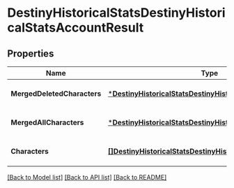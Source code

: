 # DestinyHistoricalStatsDestinyHistoricalStatsAccountResult

## Properties
Name | Type | Description | Notes
------------ | ------------- | ------------- | -------------
**MergedDeletedCharacters** | [***DestinyHistoricalStatsDestinyHistoricalStatsWithMerged**](Destiny.HistoricalStats.DestinyHistoricalStatsWithMerged.md) |  | [optional] [default to null]
**MergedAllCharacters** | [***DestinyHistoricalStatsDestinyHistoricalStatsWithMerged**](Destiny.HistoricalStats.DestinyHistoricalStatsWithMerged.md) |  | [optional] [default to null]
**Characters** | [**[]DestinyHistoricalStatsDestinyHistoricalStatsPerCharacter**](Destiny.HistoricalStats.DestinyHistoricalStatsPerCharacter.md) |  | [optional] [default to null]

[[Back to Model list]](../README.md#documentation-for-models) [[Back to API list]](../README.md#documentation-for-api-endpoints) [[Back to README]](../README.md)


